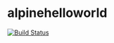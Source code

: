 # alpinehelloworld
[![Build Status](https://abc123def456.ngrok.io/job/deploiement/statusbadges-build/icon)](https://abc123def456.ngrok.io/job/deploiement/)
